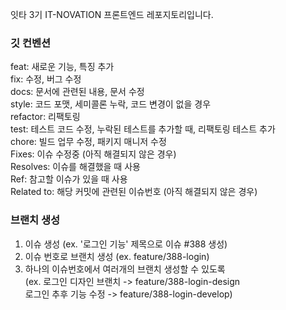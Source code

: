 잇타 3기 IT-NOVATION 프론트엔드 레포지토리입니다.

### 깃 컨벤션

feat: 새로운 기능, 특징 추가  
fix: 수정, 버그 수정  
docs: 문서에 관련된 내용, 문서 수정  
style: 코드 포맷, 세미콜론 누락, 코드 변경이 없을 경우  
refactor: 리팩토링  
test: 테스트 코드 수정, 누락된 테스트를 추가할 때, 리팩토링 테스트 추가  
chore: 빌드 업무 수정, 패키지 매니저 수정  
Fixes: 이슈 수정중 (아직 해결되지 않은 경우)  
Resolves: 이슈를 해결했을 때 사용  
Ref: 참고할 이슈가 있을 때 사용  
Related to: 해당 커밋에 관련된 이슈번호 (아직 해결되지 않은 경우)

### 브랜치 생성

1. 이슈 생성 (ex. '로그인 기능' 제목으로 이슈 #388 생성)
2. 이슈 번호로 브랜치 생성 (ex. feature/388-login)
3. 하나의 이슈번호에서 여러개의 브랜치 생성할 수 있도록  
   (ex. 로그인 디자인 브랜치 -> feature/388-login-design  
   로그인 추후 기능 수정 -> feature/388-login-develop)
